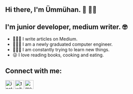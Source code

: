 ## Hi there, I'm Ümmühan. 🦄 👋🏻

## I'm junior developer, medium writer. 🤓

- 💁🏼‍♀️ I write articles on Medium.
- 👩🏻‍🎓 I am a newly graduated computer engineer.
- 👩🏻‍💻 I am constantly trying to learn new things.
- 😜 I love reading books, cooking and eating.

## Connect with me:


<a href="https://www.instagram.com/ummuhnoksuz/?hl=tr"><img align="left" alt="instagram" width="28px" src="https://cdn3.iconfinder.com/data/icons/picons-social/57/78-instagram-512.png" /></a>

<a href="https://twitter.com/ummuhan_oksuz"><img align="left"  alt="twitter" width="28px" src ="https://cdn3.iconfinder.com/data/icons/picons-social/57/43-twitter-512.png" /></a>

<a href="https://ummuhanoksuz1.medium.com/"><img align="left" alt="medium" width="28px" src ="https://cdn.iconscout.com/icon/free/png-512/medium-47-433328.png"/></a>

